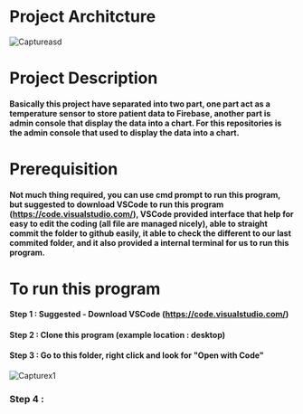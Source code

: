 # Project Architcture 
![Captureasd](https://user-images.githubusercontent.com/53253487/87952457-6daea780-cadc-11ea-8d76-fef07225e8ae.JPG)

# Project Description
#### Basically this project have separated into two part, one part act as a temperature sensor to store patient data to Firebase, another part is admin console that display the data into a chart. For this repositories is the admin console that used to display the data into a chart.

# Prerequisition
#### Not much thing required, you can use cmd prompt to run this program, but suggested to download VSCode to run this program (https://code.visualstudio.com/), VSCode provided interface that help for easy to edit the coding (all file are managed nicely), able to straight commit the folder to github easily, it able to check the different to our last commited folder, and it also provided a internal terminal for us to run this program.

# To run this program
#### Step 1 : Suggested - Download VSCode (https://code.visualstudio.com/)
#### Step 2 : Clone this program (example location : desktop)
#### Step 3 : Go to this folder, right click and look for "Open with Code"
![Capturex1](https://user-images.githubusercontent.com/53253487/87954705-4dccb300-cadf-11ea-9fe6-a19f6932152d.JPG)
### Step 4 : 
